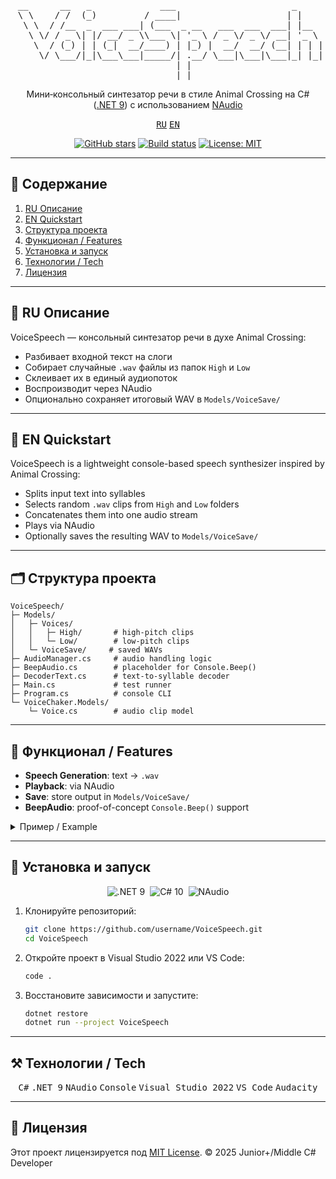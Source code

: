 <!-- Hero Section -->

<pre align="center">
 __      __   _             ___                      _     
 \ \    / /  (_)         / ____|                    | |    
  \ \  / /__  _  ___ ___| (___  _ __   ___  ___  ___| |__  
   \ \/ / _ \| |/ __/ _ \\___ \| '_ \ / _ \/ _ \/ __| '_ \ 
    \  / (_) | | (_|  __/____) | |_) |  __/  __/ (__| | | |
     \/ \___/|_|\___\___|_____/| .__/ \___|\___|\___|_| |_|
                               | |                         
                               |_|                         
</pre>

<p align="center">Мини‑консольный синтезатор речи в стиле Animal Crossing на C# (<a href="https://dotnet.microsoft.com/en-us/">.NET 9</a>) с использованием <a href="https://github.com/naudio/NAudio">NAudio</a></p>

<p align="center">
  <a href="#rus"><kbd>RU</kbd></a>
  <a href="#eng"><kbd>EN</kbd></a>
</p>

<p align="center">
  <a href="https://github.com/username/VoiceSpeech/stargazers"><img src="https://img.shields.io/github/stars/username/VoiceSpeech?style=social" alt="GitHub stars"/></a>
  <a href="https://github.com/username/VoiceSpeech/actions"><img src="https://img.shields.io/github/actions/workflow/status/username/VoiceSpeech/dotnet.yml?branch=main" alt="Build status"/></a>
  <a href="LICENSE"><img src="https://img.shields.io/github/license/username/VoiceSpeech" alt="License: MIT"/></a>
</p>

---

## 📖 Содержание

1. [RU Описание](#rus)
2. [EN Quickstart](#eng)
3. [Структура проекта](#project-structure)
4. [Функционал / Features](#features)
5. [Установка и запуск](#getting-started)
6. [Технологии / Tech](#technologies)
7. [Лицензия](#license)

---

## 🎯 RU Описание <a id="rus"></a>

VoiceSpeech — консольный синтезатор речи в духе Animal Crossing:

* Разбивает входной текст на слоги
* Собирает случайные `.wav` файлы из папок `High` и `Low`
* Склеивает их в единый аудиопоток
* Воспроизводит через NAudio
* Опционально сохраняет итоговый WAV в `Models/VoiceSave/`

---

## 🎯 EN Quickstart <a id="eng"></a>

VoiceSpeech is a lightweight console-based speech synthesizer inspired by Animal Crossing:

* Splits input text into syllables
* Selects random `.wav` clips from `High` and `Low` folders
* Concatenates them into one audio stream
* Plays via NAudio
* Optionally saves the resulting WAV to `Models/VoiceSave/`

---

## 🗂 Структура проекта <a id="project-structure"></a>

```text
VoiceSpeech/
├─ Models/
│   ├─ Voices/
│   │   ├─ High/       # high-pitch clips
│   │   └─ Low/        # low-pitch clips
│   └─ VoiceSave/     # saved WAVs
├─ AudioManager.cs     # audio handling logic
├─ BeepAudio.cs        # placeholder for Console.Beep()
├─ DecoderText.cs      # text-to-syllable decoder
├─ Main.cs             # test runner
├─ Program.cs          # console CLI
└─ VoiceChaker.Models/
    └─ Voice.cs        # audio clip model
```

---

## 🎯 Функционал / Features <a id="features"></a>

* **Speech Generation**: text → `.wav`
* **Playback**: via NAudio
* **Save**: store output in `Models/VoiceSave/`
* **BeepAudio**: proof-of-concept `Console.Beep()` support

<details>
<summary>Пример / Example</summary>

```bash
# Russian example
dotnet run -- "Привет, мир!"
# English example
dotnet run -- "Hello, world!"
```

</details>

---

## 🚀 Установка и запуск <a id="getting-started"></a>

<p align="center">
  <img src="https://img.shields.io/badge/dotnet-9.0-blue" alt=".NET 9"/>&nbsp;
  <img src="https://img.shields.io/badge/C%23-10.0-blueviolet" alt="C# 10"/>&nbsp;
  <img src="https://img.shields.io/badge/NAudio-2.1-green" alt="NAudio"/>
</p>

1. Клонируйте репозиторий:

   ```bash
   git clone https://github.com/username/VoiceSpeech.git
   cd VoiceSpeech
   ```
2. Откройте проект в Visual Studio 2022 или VS Code:

   ```bash
   code .
   ```
3. Восстановите зависимости и запустите:

   ```bash
   dotnet restore
   dotnet run --project VoiceSpeech
   ```

---

## ⚒️ Технологии / Tech <a id="technologies"></a>

<p align="center">
  <kbd>C#</kbd> <kbd>.NET 9</kbd> <kbd>NAudio</kbd> <kbd>Console</kbd>
  <kbd>Visual Studio 2022</kbd> <kbd>VS Code</kbd> <kbd>Audacity</kbd>
</p>

---

## 📄 Лицензия <a id="license"></a>

Этот проект лицензируется под [MIT License](LICENSE).
© 2025 Junior+/Middle C# Developer
